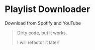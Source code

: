 # Playlist Downloader 

Download from Spotify and YouTube

> Dirty code, but it works.
> 
> I will refactor it later!